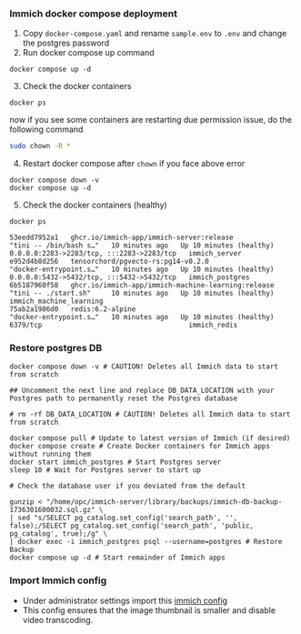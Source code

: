 ### Immich docker compose deployment

1. Copy `docker-compose.yaml` and rename `sample.env` to `.env` and change the postgres password
2. Run docker compose up command

```shell
docker compose up -d
```

3. Check the docker containers

```shell
docker ps
```

now if you see some containers are restarting due permission issue, do the following command

```sh
sudo chown -R *
```

4. Restart docker compose after `chown` if you face above error

```shell
docker compose down -v
docker compose up -d
```

5. Check the docker containers (healthy)

```shell
docker ps

53eedd7952a1   ghcr.io/immich-app/immich-server:release             "tini -- /bin/bash s…"   10 minutes ago   Up 10 minutes (healthy)   0.0.0.0:2283->2283/tcp, :::2283->2283/tcp   immich_server
e952d4b8d256   tensorchord/pgvecto-rs:pg14-v0.2.0                   "docker-entrypoint.s…"   10 minutes ago   Up 10 minutes (healthy)   0.0.0.0:5432->5432/tcp, :::5432->5432/tcp   immich_postgres
6b5187960f58   ghcr.io/immich-app/immich-machine-learning:release   "tini -- ./start.sh"     10 minutes ago   Up 10 minutes (healthy)                                               immich_machine_learning
75ab2a1986d0   redis:6.2-alpine                                     "docker-entrypoint.s…"   10 minutes ago   Up 10 minutes (healthy)   6379/tcp                                    immich_redis

```

### Restore postgres DB

```shell
docker compose down -v # CAUTION! Deletes all Immich data to start from scratch

## Uncomment the next line and replace DB_DATA_LOCATION with your Postgres path to permanently reset the Postgres database

# rm -rf DB_DATA_LOCATION # CAUTION! Deletes all Immich data to start from scratch

docker compose pull # Update to latest version of Immich (if desired)
docker compose create # Create Docker containers for Immich apps without running them
docker start immich_postgres # Start Postgres server
sleep 10 # Wait for Postgres server to start up

# Check the database user if you deviated from the default

gunzip < "/home/opc/immich-server/library/backups/immich-db-backup-1736301600032.sql.gz" \
| sed "s/SELECT pg_catalog.set_config('search_path', '', false);/SELECT pg_catalog.set_config('search_path', 'public, pg_catalog', true);/g" \
| docker exec -i immich_postgres psql --username=postgres # Restore Backup
docker compose up -d # Start remainder of Immich apps

```

### Import Immich config

- Under administrator settings import this [immich config](./immich-config.json)
- This config ensures that the image thumbnail is smaller and disable video transcoding.
